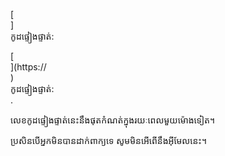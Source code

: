 [<br host>]<br action>កូដ​ផ្ទៀង​ផ្ទាត់:<br code>

[<br host>](https://<br host>)<br action>កូដ​ផ្ទៀង​ផ្ទាត់:<br code>.

លេខកូដផ្ទៀងផ្ទាត់នេះនឹងផុតកំណត់ក្នុងរយៈពេលមួយម៉ោងទៀត។

ប្រសិនបើអ្នកមិនបានដាក់ពាក្យទេ សូមមិនអើពើនឹងអ៊ីមែលនេះ។
